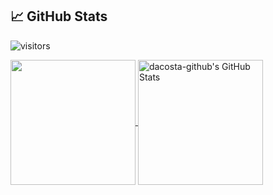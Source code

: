 
## &#x1f4c8; GitHub Stats

![visitors](https://visitor-badge.glitch.me/badge?style=flat-square&page_id=dacosta-github)

<a href="https://github.com/dacosta-github/about-me">
  <img height="200px" align="center" src="https://github-readme-stats.vercel.app/api/top-langs/?username=dacosta-github&layout=compact&langs_count=10&hide=asp,php&title_color=ffffff&text_color=c9cacc&icon_color=2bbc8a&bg_color=1d1f21" />
</a>
<a href="https://github.com/dacosta-github/about-me">
  <img height="200px" align="center" src="https://github-readme-stats.vercel.app/api?username=dacosta-github&show_icons=true&line_height=27&count_private=true&title_color=ffffff&text_color=c9cacc&icon_color=2bbc8a&bg_color=1d1f21" alt="dacosta-github's GitHub Stats" />
</a>
